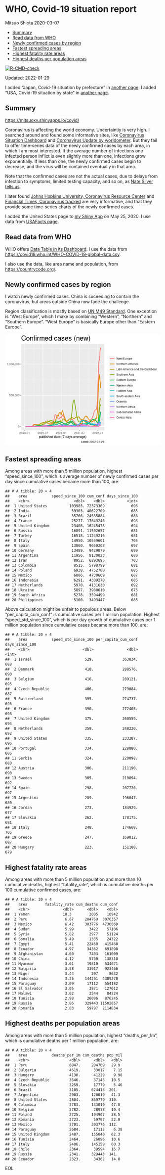WHO, Covid-19 situation report
================
Mitsuo Shiota
2020-03-07

-   [Summary](#summary)
-   [Read data from WHO](#read-data-from-who)
-   [Newly confirmed cases by region](#newly-confirmed-cases-by-region)
-   [Fastest spreading areas](#fastest-spreading-areas)
-   [Highest fatality rate areas](#highest-fatality-rate-areas)
-   [Highest deaths per population
    areas](#highest-deaths-per-population-areas)

<!-- badges: start -->

[![R-CMD-check](https://github.com/mitsuoxv/covid/workflows/R-CMD-check/badge.svg)](https://github.com/mitsuoxv/covid/actions)
<!-- badges: end -->

Updated: 2022-01-29

I added “Japan, Covid-19 situation by prefecture” in [another
page](Japan.md). I added “USA, Covid-19 situation by state” in [another
page](USA.md).

## Summary

<https://mitsuoxv.shinyapps.io/covid/>

Coronavirus is affecting the world economy. Uncertaintiy is very high. I
searched around and found some informative sites, like [Coronavirus
Situation
Dashboard](https://who.maps.arcgis.com/apps/opsdashboard/index.html#/c88e37cfc43b4ed3baf977d77e4a0667)
and [Coronavirus Update by
worldometer](https://www.worldometers.info/coronavirus/). But they fail
to offer time-series data of the newly confirmed cases by each area, in
which I am most interested. If the average number of infections one
infected person inflict is even slightly more than one, infections grow
exponentially. If less than one, the newly confirmed cases begin to
decrease, and the virus will be contained eventually in that area.

Note that the confirmed cases are not the actual cases, due to delays
from infection to symptoms, limited testing capacity, and so on, as
[Nate Silver tells
us](https://fivethirtyeight.com/features/coronavirus-case-counts-are-meaningless/).

I later found [Johns Hopkins University, Coronavirus Resource
Center](https://coronavirus.jhu.edu/) and [Financial Times, Coronavirus
tracked](https://www.ft.com/content/a26fbf7e-48f8-11ea-aeb3-955839e06441)
are very informative, and that they provide some time-series charts of
the newly confirmed cases.

I added the United States page to [my Shiny
App](https://mitsuoxv.shinyapps.io/covid/) on May 25, 2020. I use data
from [USAFacts
page](https://usafacts.org/visualizations/coronavirus-covid-19-spread-map/).

## Read data from WHO

WHO offers [Data Table in its Dashboard](https://covid19.who.int/table).
I use the data from
<https://covid19.who.int/WHO-COVID-19-global-data.csv>.

I also use the data, like area name and population, from
<https://countrycode.org/>.

## Newly confirmed cases by region

I watch newly confirmed cases. China is suceeding to contain the
coronavirus, but areas outside China now face the challenge.

Region classification is mostly based on [UN M49
Standard](https://unstats.un.org/unsd/methodology/m49/). One exception
is “West Europe”, which I make by combining “Western”, “Northern” and
“Southern Europe”. “West Europe” is basically Europe other than “Eastern
Europe”.

![](README_files/figure-gfm/chart-1.png)<!-- -->

## Fastest spreading areas

Among areas with more than 5 million population, highest
“speed_since_100”, which is average number of newly confirmed cases per
day since cumulative cases became more than 100, are:

    ## # A tibble: 20 × 4
    ##    area           speed_since_100 cum_conf days_since_100
    ##    <chr>                    <dbl>    <dbl>          <int>
    ##  1 United States          103985. 72373369            696
    ##  2 India                   59303. 40622709            685
    ##  3 Brazil                  35766. 24535884            686
    ##  4 France                  25277. 17643246            698
    ##  5 United Kingdom          23408. 16245478            694
    ##  6 Russia                  16891. 11502657            681
    ##  7 Turkey                  16518. 11249216            681
    ##  8 Italy                   14950. 10539601            705
    ##  9 Spain                   13860.  9660208            697
    ## 10 Germany                 13489.  9429079            699
    ## 11 Argentina               11956.  8130023            680
    ## 12 Iran                     8952.  6293695            703
    ## 13 Colombia                 8515.  5798799            681
    ## 14 Poland                   6938.  4752700            685
    ## 15 Mexico                   6886.  4730669            687
    ## 16 Indonesia                6291.  4309270            685
    ## 17 Netherlands              5970.  4131630            692
    ## 18 Ukraine                  5897.  3980610            675
    ## 19 South Africa             5278.  3594499            681
    ## 20 Philippines              5100.  3493447            685

Above calculation might be unfair to populous areas. Below
“per_capita_cum_conf” is cumulative cases per 1 million population.
Highest “speed_std_since_100”, which is per day growth of cumulative
cases per 1 million population since cumulative cases became more than
100, are:

    ## # A tibble: 20 × 4
    ##    area           speed_std_since_100 per_capita_cum_conf days_since_100
    ##    <chr>                        <dbl>               <dbl>          <int>
    ##  1 Israel                        529.             363834.            688
    ##  2 Denmark                       418.             288576.            690
    ##  3 Belgium                       416.             289121.            695
    ##  4 Czech Republic                406.             279084.            687
    ##  5 Switzerland                   395.             274737.            696
    ##  6 France                        390.             272405.            698
    ##  7 United Kingdom                375.             260559.            694
    ##  8 Netherlands                   359.             248220.            692
    ##  9 United States                 335.             233287.            696
    ## 10 Portugal                      334.             228880.            686
    ## 11 Serbia                        324.             220098.            680
    ## 12 Austria                       306.             211190.            690
    ## 13 Sweden                        305.             210894.            692
    ## 14 Spain                         298.             207720.            697
    ## 15 Argentina                     289.             196647.            680
    ## 16 Jordan                        273.             184929.            677
    ## 17 Slovakia                      262.             178175.            681
    ## 18 Italy                         248.             174669.            705
    ## 19 Greece                        247.             169812.            687
    ## 20 Hungary                       223.             151108.            679

## Highest fatality rate areas

Among areas with more than 5 million population and more than 10
cumulative deaths, highest “fatality_rate”, which is cumulative deaths
per 100 cumulative confirmed cases, are:

    ## # A tibble: 20 × 4
    ##    area        fatality_rate cum_deaths cum_conf
    ##    <chr>               <dbl>      <dbl>    <dbl>
    ##  1 Yemen               18.3        2005    10942
    ##  2 Peru                 6.67     204769  3070357
    ##  3 Mexico               6.42     303776  4730669
    ##  4 Sudan                5.99       3422    57106
    ##  5 Syria                5.82       2977    51124
    ##  6 Somalia              5.49       1335    24322
    ##  7 Egypt                5.41      22460   415468
    ##  8 Ecuador              4.97      34362   691898
    ##  9 Afghanistan          4.60       7403   161009
    ## 10 China                4.12       5700   138310
    ## 11 Myanmar              3.61      19310   534671
    ## 12 Bulgaria             3.58      33017   923466
    ## 13 Niger                3.44        297     8632
    ## 14 Indonesia            3.35     144261  4309270
    ## 15 Paraguay             3.09      17112   554182
    ## 16 El Salvador          3.05       3871   127012
    ## 17 Malawi               3.02       2544    84224
    ## 18 Tunisia              2.98      26096   876245
    ## 19 Russia               2.86     329443 11502657
    ## 20 Romania              2.83      59797  2114834

## Highest deaths per population areas

Among areas with more than 5 million population, highest
“deaths_per_1m”, which is cumulative deaths per 1 million population,
are:

    ## # A tibble: 20 × 4
    ##    area           deaths_per_1m cum_deaths pop_mil
    ##    <chr>                  <dbl>      <dbl>   <dbl>
    ##  1 Peru                   6847.     204769   29.9 
    ##  2 Bulgaria               4619.      33017    7.15
    ##  3 Hungary                4130.      41229    9.98
    ##  4 Czech Republic         3546.      37145   10.5 
    ##  5 Slovakia               3259.      17779    5.46
    ##  6 Brazil                 3105.     624413  201.  
    ##  7 Argentina              2903.     120019   41.3 
    ##  8 United States          2804.     869779  310.  
    ##  9 Colombia               2783.     133019   47.8 
    ## 10 Belgium                2782.      28938   10.4 
    ## 11 Poland                 2725.     104907   38.5 
    ## 12 Romania                2723.      59797   22.0 
    ## 13 Mexico                 2701.     303776  112.  
    ## 14 Paraguay               2684.      17112    6.38
    ## 15 United Kingdom         2487.     155040   62.3 
    ## 16 Tunisia                2464.      26096   10.6 
    ## 17 Italy                  2406.     145159   60.3 
    ## 18 Chile                  2364.      39594   16.7 
    ## 19 Russia                 2341.     329443  141.  
    ## 20 Ecuador                2323.      34362   14.8

EOL
